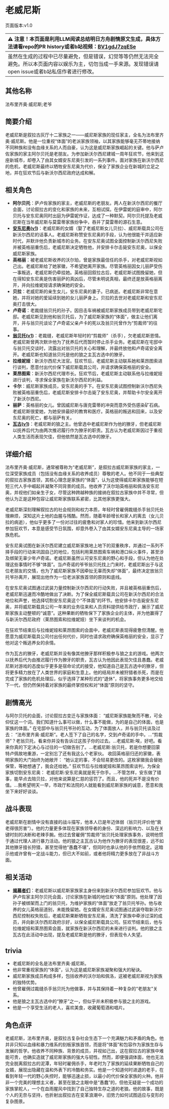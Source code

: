 # 老威尼斯
页面版本:v1.0
 

| :warning: 注意！本页面是利用LLM阅读总结明日方舟剧情原文生成，具体方法请看repo的PR history或者b站视频：[BV1gdJ7zqESe](https://www.bilibili.com/video/BV1gdJ7zqESe/)         |
|:----------------------------|
| 虽然在生成的过程中已尽量避免，但是错误，幻觉等等仍然无法完全避免。所以本页面内容以娱乐为主，切勿当成一手来源。发现错误请open issue或者b站私信作者进行修改。|



## 其他名称
法布里齐奥·威尼斯;老爷
## 简要介绍
老威尼斯是叙拉古灰厅十二家族之一——威尼斯家族的现任家主，全名为法布里齐奥·威尼斯。他是一位重视“体面”的老派家族领袖，以其家族能够毫无芥蒂地接纳不同种族和没有血缘关系的人而自豪，认为这是威尼斯家族崛起的关键。他与萨卢佐家族的家主阿尔贝托是老朋友。为参加新沃尔西尼建城一周年狂欢节，他来到这座新城市，却卷入了由其女婿安东尼奥引发的一系列事件。面对家族在新沃尔西尼的危机，老威尼斯最终以牺牲安东尼奥为代价，保全了家族企业在新城的立足之地，并在狂欢节后与新沃尔西尼政府达成和解。
## 相关角色
-   **阿尔贝托**：萨卢佐家族的家主，老威尼斯的老朋友。两人在新沃尔西尼的餐厅会面，讨论叙拉古的变化和家族的未来，互相试探。在伊雷妮的庭审中，阿尔贝托与安东尼奥同时出庭为伊雷妮作证，达成了一种默契。阿尔贝托提及老威尼斯在当年威尼斯与莫雷蒂家族纷争中，吞并了莫雷蒂的源石生意。
-   **[安东尼奥](../char_v3/extended_char_an_dong_ni_ao.md)([v1](extended_char_an_dong_ni_ao.md))**：老威尼斯的女婿（娶了老威尼斯女儿贝拉）、威尼斯载具公司在新沃尔西尼的话事人。老威尼斯称赞安东尼奥的手段，认为他很能干并适应新时代，并默许他负责新城市的业务。在安东尼奥试图全面控制新沃尔西尼失败并被英格丽重伤后，老威尼斯决定牺牲他，并安排卡尔击毙安东尼奥，以保全威尼斯家族。
-   **英格丽**：被老威尼斯收养的沃尔珀，曾是家族最信任的杀手，对老威尼斯视如己出。老威尼斯给了她家徽，不希望她离开家族。尽管英格丽因女儿丽萨受伤一事叛逃，老威尼斯仍牵挂她。英格丽回叙拉古后，老威尼斯试图挽留她，但在得知安东尼奥是伤害丽萨的真凶后，尽管未明说真相，最终还是放英格丽离开，并向拉维妮娅请求确保她的安全。
-   **贝拉**：老威尼斯的亲生女儿，安东尼奥的妻子。已病逝。老威尼斯非常在意她，并将对她的爱延续到她的女儿丽萨身上。贝拉的去世对老威尼斯和安东尼奥打击很大。
-   **卢奇诺**：老裁缝翁贝托的孙子。因目击车祸被威尼斯家族成员带到老威尼斯宅邸。老威尼斯见到他和翁贝托后，为了威尼斯家族的“体面”，做主让他们离开，并与翁贝托谈论了卢奇诺父亲卢卡的死以及翁贝托曾作为“剪裁师”的往事。
-   **[翁贝托](../char_v3/extended_char_weng_bei_tuo.md)([v1](extended_char_weng_bei_tuo.md))**：老裁缝，老威尼斯年轻时的“剪裁师”（杀手），欠老威尼斯恩情。老威尼斯曾两次默许他为了抚养后代而暂时停止杀手业务。老威尼斯在宅邸中与翁贝托交谈时，流露出对翁贝托的关心和理解，并最终放他和卢奇诺安全离开。老威尼斯也知道翁贝托是他的狼之主瓦古选中的獠牙。
-   **拉维妮娅**：新沃尔西尼大法官。狂欢节后，老威尼斯主动联系她和莱昂图索进行谈判，愿意付出代价保下威尼斯载具公司，并请求确保英格丽的安全。
-   **莱昂图索**：新沃尔西尼代理市长。狂欢节后，老威尼斯主动联系他与拉维妮娅进行谈判，寻求保全家族在新沃尔西尼的利益。
-   **卡尔**：威尼斯家族成员，安东尼奥的手下。在安东尼奥试图控制新沃尔西尼失败被英格丽重伤后，老威尼斯安排卡尔击毙了安东尼奥，并帮助卡尔安全离开了新沃尔西尼。
-   **丽萨**：英格丽的女儿。曾因威尼斯与唐克雷蒂的冲突而意外受伤感染矿石病。老威尼斯很爱她，为她安排最好的教育和医疗。英格丽的叛逃和回来，以及安东尼奥的死亡，都与丽萨有关。
-   **[瓦古](../char_v3/extended_char_wa_gu.md)([v1](extended_char_wa_gu.md))**：老威尼斯的狼之主。他曾选中老威尼斯作为他的獠牙，但老威尼斯以抚养后代为由两次推迟履行作为獠牙的职责。瓦古认为老威尼斯因过于重视人类生活而表现欠佳，但他依然是瓦古选中的獠牙。
## 详细介绍
法布里齐奥·威尼斯，通常被尊称为“老威尼斯”，是叙拉古威尼斯家族的家主，一位深受家族成员（包括没有血缘关系的收养成员）尊敬的老人。他不同于一些典型的叙拉古家族首领，其核心理念是家族的“体面”，认为这使得威尼斯家族能够在短短三代人手中崛起并凝聚不同背景的成员。他收养了沃尔珀英格丽和佩洛安东尼奥，并视他们如亲生子女，尽管这种跨越种族的接纳在叙拉古家族中并不寻常，但他认为正是这种包容让威尼斯家族联系紧密，比其他家族更强大。

老威尼斯深刻理解叙拉古的社会规则和权力本质，年轻时曾雇佣裁缝杀手翁贝托处理麻烦，深知这片土地的血腥与残酷。然而，随着年龄增长和家人的离去（女儿贝拉的病逝），他似乎更多了一份对过往的疲惫和对家人的珍惜。他来到新沃尔西尼参加狂欢节，本意是感受节日氛围，却意外卷入了由其女婿安东尼奥主导的一场家族危机。

安东尼奥试图在新沃尔西尼建立威尼斯家族地上地下的双重秩序，并通过一系列不择手段的行动来巩固自己的地位，包括利用莱昂图索车祸和港口纵火事件，甚至涉及绑架无辜少年卢奇诺。老威尼斯虽然认可安东尼奥的野心和手段，但认为他在处理这些事情时不够“体面”。当卢奇诺的爷爷翁贝托找上门来时，老威尼斯出于与这位老朋友的交情，也为了威尼斯家族不因牵扯无辜而失却“体面”，最终决定放翁贝托爷孙离开，展现出他作为一位老派家族首领的原则和底线。

在安东尼奥试图通过武装力量控制新沃尔西尼的行动失败，并且被英格丽重伤后，老威尼斯迅速而冷酷地做出了决断。为了保全威尼斯载具公司在新沃尔西尼的合法地位和声誉，他选择切割安东尼奥这个“不体面”的环节。他安排卡尔击毙安东尼奥，并将威尼斯载具公司一年来的业务往来和人员资料提供给市政厅，展示了威尼斯家族主动整顿的“诚意”。这种果断的牺牲保下了家族企业的主体，并为他赢得了与新沃尔西尼政府（莱昂图索和拉维妮娅）坐下来谈判的机会。

在狂欢节结束后与拉维妮娅和莱昂图索的会面中，老威尼斯表现得疲惫但清醒。他愿意为威尼斯载具公司付出任何代价，同时也请求政府确保英格丽的安全，显示了他对这个叛逃养女的余情。

作为瓦古的獠牙，老威尼斯并没有像其他獠牙那样积极参与狼之主的游戏。他两次以抚养后代为由推迟履行作为獠牙的职责，瓦古认为他因此表现欠佳且愚蠢。老威尼斯对游戏的态度似乎更多是宿命论式的接受，他知道自己是瓦古选中的獠牙，但将更多精力放在了人类世界的家庭和生意上。他的结局并未被狩猎者杀死，而是在完成了家族的危机处理后，似乎选择了某种形式的“退休”，将家族事务更多地交给下一代，但仍然保持着对家族的最终掌控权和对“体面”原则的坚守。
## 剧情高光
与阿尔贝托的会面，讨论叙拉古变迁与家族体面：
“威尼斯家族能聚而不散，可全仰仗这一个词。我们知道什么事可以做，什么事不能做，为的是自己的体面，也是家族的体面。”
在宅邸中与翁贝托爷孙的互动，为了体面放人，并与翁贝托谈及过去：
“法布里齐奥·威尼斯”。老人签下了自己的名字，交到卢奇诺的手中。...“剪裁师”？老翁贝托，看来你并没有告诉过这孩子你的过去。...老威尼斯:唉，好吧。看来你真的下定决心与过往的一切做告别了。...老威尼斯:翁贝托，若是你想要回蒙特卢佩故地重游，一定别忘了还有我这么个老家伙。
收回英格丽归还的家徽，表明家族的大门始终为她敞开：
“她认定的事，不会轻易更改的。这枚家徽我会替她保管，等她想通了，我会还给她。”
狂欢节后与拉维妮娅和莱昂图索谈判，为保全家族切割安东尼奥：
老威尼斯:安东尼奥就是死于你手。...不管怎样，安东做了错事，能早点去陪贝拉，对他来说算是仁慈的惩罚了。而且，他的死并不是没有价值。...我希望明天一早，市政厅和法院的人就能看到威尼斯家族的诚意，愿意和我坐下来好好谈谈。
## 战斗表现
老威尼斯在剧情中没有直接的战斗描写，他本人已是年迈体弱（翁贝托评价他“衰老得很厉害”）。他的力量更多体现在家族领导者的身份、深远的影响力、以及在关键时刻的决断和老辣手腕。他过去曾雇佣“剪裁师”翁贝托处理家族事务，说明他惯于通过代理人进行暴力活动。他的狼之主瓦古认为他作为獠牙的表现很差，远不如其他獠牙擅长狩猎，甚至觉得他“愚蠢不堪”，但同时也承认他的手依然稳定。这暗示他或许曾有一定战斗能力，但已大不如前，或者他将精力更多放在了非战斗方面。
## 相关活动
-   **[揭幕者们](../stories/act38side.md)**：老威尼斯以威尼斯家族家主身份来到新沃尔西尼参加狂欢节。他与萨卢佐家主阿尔贝托会面，讨论家族在新城的地位和“体面”原则。他处理了因孙子被绑架而上门的翁贝托，为维护家族的“体面”放走了翁贝托爷孙。他与收养的女儿英格丽道别，未能挽留她。在女婿安东尼奥试图通过武装夺取新沃尔西尼控制权失败后，老威尼斯果断牺牲安东尼奥，清洗了家族中牵涉过深的成员，并向新沃尔西尼政府示好，以保全威尼斯载具公司。狂欢节结束后，他与拉维妮娅和莱昂图索会面，就家族在新沃尔西尼的未来进行谈判。他的狼之主瓦古在此活动中出现，提及老威尼斯是他的獠牙，但表现令人失望。
## trivia
*   老威尼斯的全名是法布里齐奥·威尼斯。
*   他非常重视家族的“体面”，认为这是威尼斯家族凝聚和强大的秘诀。
*   威尼斯家族成员构成多样，包括收养的沃尔珀和佩洛，这被老威尼斯视为家族的独特优势。
*   他曾雇佣过裁缝杀手翁贝托为他做事，并与其保持着一种复杂的“老朋友”关系。
*   他是狼之主瓦古选中的“獠牙”之一，但似乎并未积极参与狼之主的游戏。
*   他是一个享受生活的老人，喜欢美食，收藏葡萄酒和唱片。
## 角色点评
老威尼斯，法布里齐奥，是叙拉古复杂社会生态下一个充满魅力和矛盾的角色。他并非只知以血缘和暴力维系的刻板家族首领，而是将“体面”和包容作为家族生存与发展的哲学。他收养不同种族、背景的成员，并视如己出，这在叙拉古的家族中难能可贵，也确实造就了威尼斯家族的强大与韧性。然而，即便强调体面，他也无法完全脱离叙拉古的泥潭，年轻时雇佣杀手，年老时为了家族的延续果断牺牲自己的女婿，展现出隐藏在温和外表下的冷酷和务实。他是一个知道何时进退的老手，在看到年轻一代的野心失控时，能够迅速止损，以最小的代价保全家族的火种。他并非一个完美的理想主义者，甚至在狼之主眼中是“愚蠢”的，但他无疑是一个成功的家族掌舵人，一个在血雨腥风中找到了自己独特生存之道的老狼。他的故事，既是个人的无奈与坚持，也折射出叙拉古在变革浪潮中，旧势力如何试图适应与变形的复杂图景。
